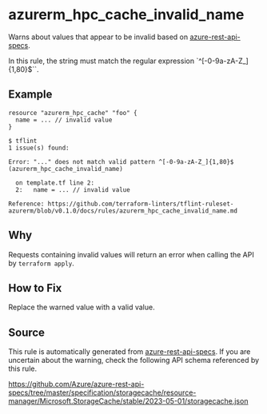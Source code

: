 <!--- This file generated by `tools/apispec-rule-gen/main.go`. DO NOT EDIT --->

# azurerm_hpc_cache_invalid_name

Warns about values that appear to be invalid based on [azure-rest-api-specs](https://github.com/Azure/azure-rest-api-specs).

In this rule, the string must match the regular expression `^[-0-9a-zA-Z_]{1,80}$``.

## Example

```hcl
resource "azurerm_hpc_cache" "foo" {
  name = ... // invalid value
}
```

```
$ tflint
1 issue(s) found:

Error: "..." does not match valid pattern ^[-0-9a-zA-Z_]{1,80}$ (azurerm_hpc_cache_invalid_name)

  on template.tf line 2:
  2:   name = ... // invalid value

Reference: https://github.com/terraform-linters/tflint-ruleset-azurerm/blob/v0.1.0/docs/rules/azurerm_hpc_cache_invalid_name.md

```

## Why

Requests containing invalid values will return an error when calling the API by `terraform apply`.

## How to Fix

Replace the warned value with a valid value.

## Source

This rule is automatically generated from [azure-rest-api-specs](https://github.com/Azure/azure-rest-api-specs). If you are uncertain about the warning, check the following API schema referenced by this rule.

https://github.com/Azure/azure-rest-api-specs/tree/master/specification/storagecache/resource-manager/Microsoft.StorageCache/stable/2023-05-01/storagecache.json
